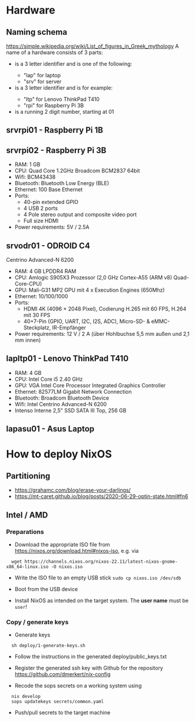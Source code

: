# Hardware

## Naming schema
https://simple.wikipedia.org/wiki/List_of_figures_in_Greek_mythology
A name of a hardware consists of 3 parts:
<use><model><number>

* <use> is a 3 letter identifier and is one of the following:
  * "lap" for laptop
  * "srv" for server
* <model> is a 3 letter identifier and is for example:
  * "ltp" for Lenovo ThinkPad T410
  * "rpi" for Raspberry Pi 3B
* <number> is a running 2 digit number, starting at 01

## srvrpi01 - Raspberry Pi 1B

## srvrpi02 - Raspberry Pi 3B

* RAM: 1 GB
* CPU: Quad Core 1.2GHz Broadcom BCM2837 64bit
* Wifi: BCM43438
* Bluetooth: Bluetooth Low Energy (BLE)
* Ethernet: 100 Base Ethernet
* Ports:
  * 40-pin extended GPIO
  * 4 USB 2 ports
  * 4 Pole stereo output and composite video port
  * Full size HDMI
* Power requirements: 5V / 2.5A

## srvodr01 - ODROID C4
Centrino Advanced-N 6200
* RAM: 4 GB LPDDR4 RAM
* CPU: Amlogic S905X3 Prozessor (2,0 GHz Cortex-A55 (ARM v8) Quad-Core-CPU)
* GPU: Mali-G31 MP2 GPU mit 4 x Execution Engines (650Mhz)
* Ethernet: 10/100/1000
* Ports:
  * HDMI 4K (4096 × 2048 Pixel), Codierung H.265 mit 60 FPS, H.264 mit 30 FPS
  * 40+7-Pin (GPIO, UART, I2C, I2S, ADC), Micro-SD- & eMMC-Steckplatz, IR-Empfänger
* Power requirements: 12 V / 2 A (über Hohlbuchse 5,5 mm außen und 2,1 mm innen)

## lapltp01 - Lenovo ThinkPad T410

* RAM: 4 GB
* CPU: Intel Core i5 2.40 GHz
* GPU: VGA Intel Core Processor Integrated Graphics Controller
* Ethernet: 82577LM Gigabit Network Connection
* Bluetooth: Broadcom Bluetooth Device
* Wifi: Intel Centrino Advanced-N 6200
* Intenso Interne 2,5" SSD SATA III Top, 256 GB

## lapasu01 - Asus Laptop

# How to deploy NixOS

## Partitioning

* https://grahamc.com/blog/erase-your-darlings/
* https://mt-caret.github.io/blog/posts/2020-06-29-optin-state.html#fn6 
 
## Intel / AMD

### Preparations

* Download the appropriate ISO file from https://nixos.org/download.html#nixos-iso, e.g. via
```Shell
  wget https://channels.nixos.org/nixos-22.11/latest-nixos-gnome-x86_64-linux.iso -O nixos.iso
```

* Write the ISO file to an empty USB stick `sudo cp nixos.iso /dev/sdb`

* Boot from the USB device

* Install NixOS as intended on the target system. The **user name** must be `user`!


### Copy / generate keys

* Generate keys
```Shell
  sh deploy/1-generate-keys.sh
```
* Follow the instructions in the generated deploy/public_keys.txt
* Register the generated ssh key with Github for the repository https://github.com/dmerkert/nix-config

* Recode the sops secrets on a working system using
```Shell
  nix develop
  sops updatekeys secrets/common.yaml
```
* Push/pull secrets to the target machine


